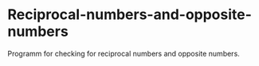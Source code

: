 # Reciprocal-numbers-and-opposite-numbers
Programm for checking for reciprocal numbers and opposite numbers.
